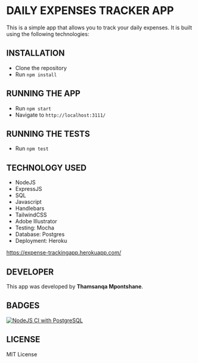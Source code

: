 DAILY EXPENSES TRACKER APP
==========================
This is a simple app that allows you to track your daily expenses. It is built using the following technologies:

INSTALLATION
------------
* Clone the repository
* Run `npm install`

RUNNING THE APP
---------------
* Run `npm start`
* Navigate to `http://localhost:3111/`

RUNNING THE TESTS
-----------------
* Run `npm test`

TECHNOLOGY USED
---------------
* NodeJS
* ExpressJS
* SQL
* Javascript
* Handlebars
* TailwindCSS
* Adobe Illustrator
* Testing: Mocha
* Database: Postgres
* Deployment: Heroku
<!-- link to my heroku link -->
https://expense-trackingapp.herokuapp.com/

DEVELOPER
---------
This app was developed by **Thamsanqa Mpontshane**.

BADGES
------
[![NodeJS CI with PostgreSQL](https://github.com/ThamsanqaMpontshane/expense-tracker/actions/workflows/node.js.yml/badge.svg)](https://github.com/ThamsanqaMpontshane/expense-tracker/actions/workflows/node.js.yml)

LICENSE
-------
MIT License

